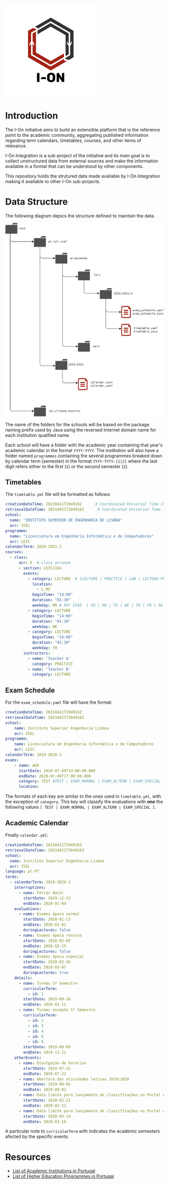 [![ionproject.org](https://raw.githubusercontent.com/i-on-project/integration/master/img/i-on_logo.png)](https://www.ionproject.org)

# Introduction
The I-On initiative aims to build an extensible platform that is the reference point to the academic community, aggregating published information regarding term calendars, timetables, courses, and other items of relevance.

I-On Integration is a sub-project of the initiative and its main goal is to collect unstructured data from external sources and make the information available in a format that can be understood by other components.

This repository holds the strutured data made available by I-On Integration making it available to other I-On sub-projects.

# Data Structure

The following diagram depics the structure defined to maintain the data.

![Data Structure](https://github.com/i-on-project/integration-data/blob/experimental/img/I-On_Integration-Data_Structure.png)

The name of the folders for the schools will be based on the package naming prefix used by Java using the reversed Internet domain name for each institution qualified name.

Each school will have a folder with the academic year containing that year's academic calendar in the format `YYYY-YYYY`. The institution will also have a folder named `programmes` containing the several programmes breaked down by calendar term (semester) in the format `YYYY-YYYY-[1|2]` where the last digit refers either to the first (`1`) or the second semester (`2`).


## Timetables

The `timetable.yml` file will be formatted as follows: 

```yml
creationDateTime: 20210421T204916Z      # Coordinated Universal Time (UTC) - ISO 8601
retrievalDateTime: 20210421T204916Z      # Coordinated Universal Time (UTC) - ISO 8601
school:
  name: "INSTITUTO SUPERIOR DE ENGENHARIA DE LISBOA"
  acr: ISEL
programme:
  name: "Licenciatura em Engenharia Informática e de Computadores"
  acr: LEIC
calendarTerm: 2020-2021-2
courses:
  - class: 
      acr: E  # class acronym
      - section: LEIC11Da 
        events:
          - category: LECTURE  # [LECTURE | PRACTICE | LAB | LECTURE-PRACTICE]
            location:
              - L_H2
            beginTime: "14:00"
            duration: "01:30"
            weekday: MO # RFC 5545  [ SU | MO | TU | WE | TH | FR | SA ]
          - category: LECTURE
            beginTime: "14:00"
            duration: "01:30"
            weekday: WE
          - category: LECTURE
            beginTime: "14:00"
            duration: "01:30"
            weekday: TH
        instructors:
          - name: 'Teacher A'
            category: PRACTICE
          - name: 'Teacher B'
            category: LECTURE
```

## Exam Schedule

For the `exam_schedule.yaml` file will have the format:

```yml
creationDateTime: 20210421T204916Z
retrievalDateTime: 20210421T204916Z
school:
    name: Instituto Superior Engenharia Lisboa 
    acr: ISEL
programme:
    name: Licenciatura em Engenharia Informática e de Computadores
    acr: LEIC
calendarTerm: 2019-2020-2
exams:
    - name: AED
      startDate: 2020-07-09T14:00:00.000
      endDate: 2020-07-09T17:00:00.000
      category: TEST #TEST | EXAM_NORMAL | EXAM_ALTERN | EXAM_SPECIAL
      location: 
```

The formats of each key are similar to the ones used in `timetable.yml`, with the exception of `category`. This key will classify the evaluations with **one** the following values `[ TEST | EXAM_NORMAL | EXAM_ALTERN | EXAM_SPECIAL ]`.

## Academic Calendar

Finally `calendar.yml`:

```yml
creationDateTime: 20210421T204916Z
retrievalDateTime: 20210421T204916Z
school:
  name: Instituto Superior Engenharia Lisboa 
  acr: ISEL
language: pt-PT
terms:
  - calendarTerm: 2019-2020-1
    interruptions:
      - name: Férias Natal
        startDate: 2019-12-23
        endDate: 2020-01-04
    evaluations:
      - name: Exames época normal
        startDate: 2020-01-13
        endDate: 2020-02-01
        duringLectures: false
      - name: Exames época recurso
        startDate: 2020-02-03
        endDate: 2020-02-15
        duringLectures: false
      - name: Exames época especial
        startDate: 2020-02-26
        endDate: 2020-03-07
        duringLectures: true
    details:
      - name: Turmas 1º Semestre
        curricularTerm:
          - id: 1
        startDate: 2019-09-16
        endDate: 2020-01-11
      - name: Turmas excepto 1º Semestre
        curricularTerm:
          - id: 2
          - id: 3
          - id: 4
          - id: 5
          - id: 6
        startDate: 2019-09-09
        endDate: 2019-12-21
    otherEvents:
      - name: Divulgação de horários
        startDate: 2019-07-22
        endDate: 2019-07-22
      - name: Abertura das atividades letivas 2019/2020
        startDate: 2019-09-02
        endDate: 2019-09-02
      - name: Data limite para lançamento de classificações no Portal Académico (frequência, exames de época normal e de época de recurso)
        startDate: 2020-02-21
        endDate: 2020-02-21
      - name: Data limite para lançamento de classificações no Portal Académico (época especial)
        startDate: 2020-03-14
        endDate: 2020-03-14
```

A particular note to `curricularTerm` with indicates the academic semesters afected by the specific events.


# Resources
* [List of Academic Institutions in Portugal](https://www.dges.gov.pt/guias/indest.asp)
* [List of Higher Education Programmes in Portugal](https://www.dges.gov.pt/guias/indcurso.asp)